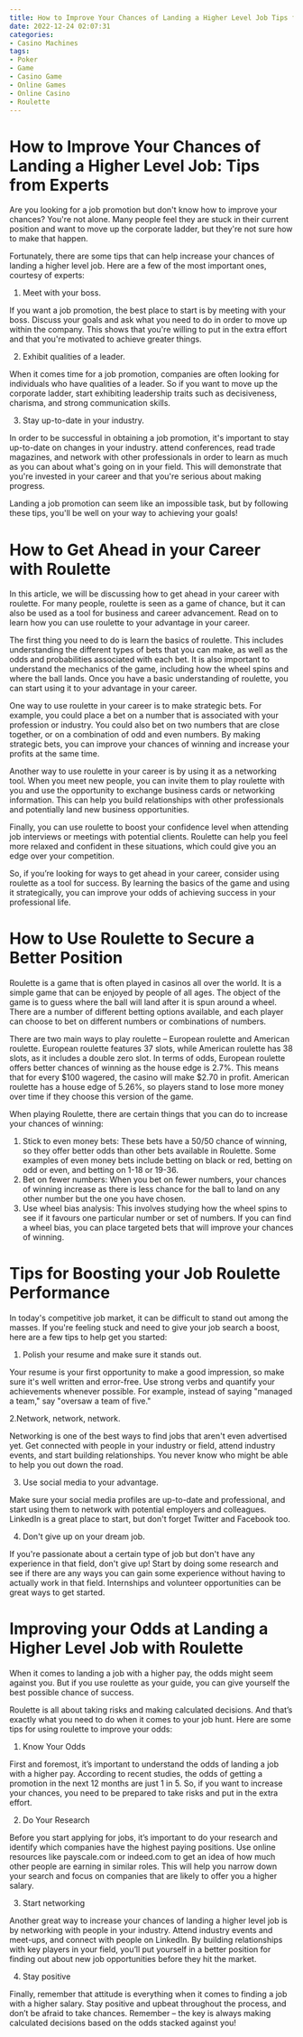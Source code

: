 ```yaml
---
title: How to Improve Your Chances of Landing a Higher Level Job Tips from Experts 
date: 2022-12-24 02:07:31
categories:
- Casino Machines
tags:
- Poker
- Game
- Casino Game
- Online Games
- Online Casino
- Roulette
---
```



#  How to Improve Your Chances of Landing a Higher Level Job: Tips from Experts 

Are you looking for a job promotion but don't know how to improve your chances? You're not alone. Many people feel they are stuck in their current position and want to move up the corporate ladder, but they're not sure how to make that happen.

Fortunately, there are some tips that can help increase your chances of landing a higher level job. Here are a few of the most important ones, courtesy of experts: 

1. Meet with your boss.

If you want a job promotion, the best place to start is by meeting with your boss. Discuss your goals and ask what you need to do in order to move up within the company. This shows that you're willing to put in the extra effort and that you're motivated to achieve greater things.

2. Exhibit qualities of a leader.

When it comes time for a job promotion, companies are often looking for individuals who have qualities of a leader. So if you want to move up the corporate ladder, start exhibiting leadership traits such as decisiveness, charisma, and strong communication skills.

3. Stay up-to-date in your industry.

In order to be successful in obtaining a job promotion, it's important to stay up-to-date on changes in your industry. attend conferences, read trade magazines, and network with other professionals in order to learn as much as you can about what's going on in your field. This will demonstrate that you're invested in your career and that you're serious about making progress.  


Landing a job promotion can seem like an impossible task, but by following these tips, you'll be well on your way to achieving your goals!

#  How to Get Ahead in your Career with Roulette 

In this article, we will be discussing how to get ahead in your career with roulette. For many people, roulette is seen as a game of chance, but it can also be used as a tool for business and career advancement. Read on to learn how you can use roulette to your advantage in your career.

The first thing you need to do is learn the basics of roulette. This includes understanding the different types of bets that you can make, as well as the odds and probabilities associated with each bet. It is also important to understand the mechanics of the game, including how the wheel spins and where the ball lands. Once you have a basic understanding of roulette, you can start using it to your advantage in your career.

One way to use roulette in your career is to make strategic bets. For example, you could place a bet on a number that is associated with your profession or industry. You could also bet on two numbers that are close together, or on a combination of odd and even numbers. By making strategic bets, you can improve your chances of winning and increase your profits at the same time.

Another way to use roulette in your career is by using it as a networking tool. When you meet new people, you can invite them to play roulette with you and use the opportunity to exchange business cards or networking information. This can help you build relationships with other professionals and potentially land new business opportunities.

Finally, you can use roulette to boost your confidence level when attending job interviews or meetings with potential clients. Roulette can help you feel more relaxed and confident in these situations, which could give you an edge over your competition.

So, if you’re looking for ways to get ahead in your career, consider using roulette as a tool for success. By learning the basics of the game and using it strategically, you can improve your odds of achieving success in your professional life.

#  How to Use Roulette to Secure a Better Position 

Roulette is a game that is often played in casinos all over the world. It is a simple game that can be enjoyed by people of all ages. The object of the game is to guess where the ball will land after it is spun around a wheel. There are a number of different betting options available, and each player can choose to bet on different numbers or combinations of numbers.

There are two main ways to play roulette – European roulette and American roulette. European roulette features 37 slots, while American roulette has 38 slots, as it includes a double zero slot. In terms of odds, European roulette offers better chances of winning as the house edge is 2.7%. This means that for every $100 wagered, the casino will make $2.70 in profit. American roulette has a house edge of 5.26%, so players stand to lose more money over time if they choose this version of the game.

When playing Roulette, there are certain things that you can do to increase your chances of winning: 

1) Stick to even money bets: These bets have a 50/50 chance of winning, so they offer better odds than other bets available in Roulette. Some examples of even money bets include betting on black or red, betting on odd or even, and betting on 1-18 or 19-36. 
2) Bet on fewer numbers: When you bet on fewer numbers, your chances of winning increase as there is less chance for the ball to land on any other number but the one you have chosen. 
3) Use wheel bias analysis: This involves studying how the wheel spins to see if it favours one particular number or set of numbers. If you can find a wheel bias, you can place targeted bets that will improve your chances of winning.

#  Tips for Boosting your Job Roulette Performance 

In today's competitive job market, it can be difficult to stand out among the masses. If you're feeling stuck and need to give your job search a boost, here are a few tips to help get you started:

1. Polish your resume and make sure it stands out.

Your resume is your first opportunity to make a good impression, so make sure it's well written and error-free. Use strong verbs and quantify your achievements whenever possible. For example, instead of saying "managed a team," say "oversaw a team of five."

2.Network, network, network.

Networking is one of the best ways to find jobs that aren't even advertised yet. Get connected with people in your industry or field, attend industry events, and start building relationships. You never know who might be able to help you out down the road.

3. Use social media to your advantage.

Make sure your social media profiles are up-to-date and professional, and start using them to network with potential employers and colleagues. LinkedIn is a great place to start, but don't forget Twitter and Facebook too.

4. Don't give up on your dream job.

If you're passionate about a certain type of job but don't have any experience in that field, don't give up! Start by doing some research and see if there are any ways you can gain some experience without having to actually work in that field. Internships and volunteer opportunities can be great ways to get started.

#  Improving your Odds at Landing a Higher Level Job with Roulette

When it comes to landing a job with a higher pay, the odds might seem against you. But if you use roulette as your guide, you can give yourself the best possible chance of success.

Roulette is all about taking risks and making calculated decisions. And that’s exactly what you need to do when it comes to your job hunt. Here are some tips for using roulette to improve your odds:

1. Know Your Odds

First and foremost, it’s important to understand the odds of landing a job with a higher pay. According to recent studies, the odds of getting a promotion in the next 12 months are just 1 in 5. So, if you want to increase your chances, you need to be prepared to take risks and put in the extra effort.

2. Do Your Research

Before you start applying for jobs, it’s important to do your research and identify which companies have the highest paying positions. Use online resources like payscale.com or indeed.com to get an idea of how much other people are earning in similar roles. This will help you narrow down your search and focus on companies that are likely to offer you a higher salary.

3. Start networking

Another great way to increase your chances of landing a higher level job is by networking with people in your industry. Attend industry events and meet-ups, and connect with people on LinkedIn. By building relationships with key players in your field, you’ll put yourself in a better position for finding out about new job opportunities before they hit the market.

4. Stay positive

Finally, remember that attitude is everything when it comes to finding a job with a higher salary. Stay positive and upbeat throughout the process, and don’t be afraid to take chances. Remember – the key is always making calculated decisions based on the odds stacked against you!